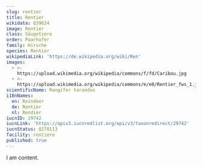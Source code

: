 ```yaml
---
slug: rentier
title: Rentier
wikidata: Q39624
image: Rentier
class: Säugetiere
order: Paarhufer
family: Hirsche
species: Rentier
wikipediaLink: 'https://de.wikipedia.org/wiki/Ren'
images: 
  - >-
    https://upload.wikimedia.org/wikipedia/commons/f/fd/Caribou.jpg
  - >-
    https://upload.wikimedia.org/wikipedia/commons/e/e0/Rentier_fws_1.jpg
scientificName: Rangifer tarandus
i18nNames:
  en: Reindeer
  de: Rentier
  nl: Rendier
iucnID: 29742
iucnLink: 'https://apiv3.iucnredlist.org/api/v3/taxonredirect/29742'
iucnStatus: Q278113
facility: rentiere
published: true
---
```


I am content.
